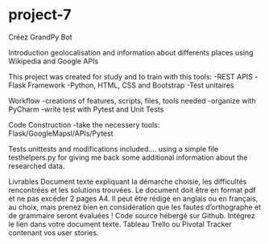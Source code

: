 # project-7
Créez GrandPy Bot

Introduction
geolocalisation and information about differents places using Wikipedia and Google APIs

This project was created for study and to train with this tools:
-REST APIS
-Flask Framework
-Python, HTML, CSS and Bootstrap
-Test unitaires

Workflow
-creations of features, scripts, files, tools needed
-organize with PyCharm
-write test with Pytest and Unit Tests

Code Construction
-take the necessery tools: Flask/GoogleMapsl/APIs/Pytest

Tests unittests and modifications included....
using a simple file testhelpers.py for giving me back some additional information about the researched data.

Livrables
Document texte expliquant la démarche choisie, les difficultés rencontrées et les solutions trouvées. Le document doit être en format pdf et ne pas excéder 2 pages A4. Il peut être rédigé en anglais ou en français, au choix, mais prenez bien en considération que les fautes d’orthographe et de grammaire seront évaluées !
Code source hébergé sur Github. Intégrez le lien dans votre document texte.
Tableau Trello ou Pivotal Tracker contenant vos user stories.

